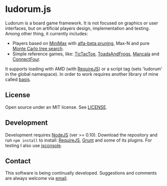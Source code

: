 ﻿# ludorum.js

Ludorum is a board game framework. It is not focused on graphics or user interfaces, but on artificial players design, implementation and testing. Among other thing, it currently includes:
* Players based on [MiniMax](http://en.wikipedia.org/wiki/Minimax#Minimax_algorithm_with_alternate_moves) with [alfa-beta pruning](http://en.wikipedia.org/wiki/Alpha-beta_pruning), Max-N and pure [Monte Carlo tree search](http://en.wikipedia.org/wiki/Monte-Carlo_tree_search).
* Simple reference games, like: [TicTacToe](http://en.wikipedia.org/wiki/Tic-tac-toe), [ToadsAndFrogs](http://en.wikipedia.org/wiki/Toads_and_Frogs_%28game%29), [Mancala](http://en.wikipedia.org/wiki/Kalah) and [ConnectFour](http://en.wikipedia.org/wiki/Connect_four).

It supports loading with AMD (with [RequireJS](http://requirejs.org/)) or a script tag (sets 'ludorum' in the global namespace). In order to work requires another library of mine called [basis](https://github.com/LeonardoVal/basis.js). 

## License

Open source under an MIT license. See [LICENSE](LICENSE.md).

## Development

Development requires [NodeJS](http://nodejs.org/) (ver >= 0.10). Download the repository and run `npm install` to install: [RequireJS](http://requirejs.org/), [Grunt](http://gruntjs.com/) and some of its plugins. For testing I also use [jsconsole](http://jsconsole.com/).

## Contact

This software is being continually developed. Suggestions and comments are always welcome via [email](mailto:leonardo.val@creatartis.com).